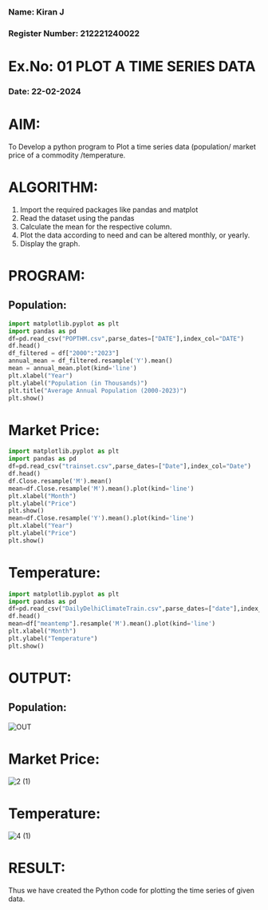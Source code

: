 ### Name: Kiran J
### Register Number: 212221240022
# Ex.No: 01 PLOT A TIME SERIES DATA
###  Date: 22-02-2024

# AIM:
To Develop a python program to Plot a time series data (population/ market price of a commodity
/temperature.
# ALGORITHM:
1. Import the required packages like pandas and matplot
2. Read the dataset using the pandas
3. Calculate the mean for the respective column.
4. Plot the data according to need and can be altered monthly, or yearly.
5. Display the graph.
# PROGRAM:
## Population:

```python
import matplotlib.pyplot as plt
import pandas as pd
df=pd.read_csv("POPTHM.csv",parse_dates=["DATE"],index_col="DATE")
df.head()
df_filtered = df["2000":"2023"]
annual_mean = df_filtered.resample('Y').mean()
mean = annual_mean.plot(kind='line')
plt.xlabel("Year")
plt.ylabel("Population (in Thousands)")
plt.title("Average Annual Population (2000-2023)")
plt.show()
```
# Market Price:
```python
import matplotlib.pyplot as plt
import pandas as pd
df=pd.read_csv("trainset.csv",parse_dates=["Date"],index_col="Date")
df.head()
df.Close.resample('M').mean()
mean=df.Close.resample('M').mean().plot(kind='line')
plt.xlabel("Month")
plt.ylabel("Price")
plt.show()
mean=df.Close.resample('Y').mean().plot(kind='line')
plt.xlabel("Year")
plt.ylabel("Price")
plt.show()
```
# Temperature:
```python
import matplotlib.pyplot as plt
import pandas as pd
df=pd.read_csv("DailyDelhiClimateTrain.csv",parse_dates=["date"],index_col="date")
df.head()
mean=df["meantemp"].resample('M').mean().plot(kind='line')
plt.xlabel("Month")
plt.ylabel("Temperature")
plt.show()
```


# OUTPUT:
## Population:

![OUT](https://github.com/JEEVAABI/TSA_EXP1/assets/93427098/fade9281-68b0-4f19-93bc-92660324c9dc)
# Market Price:

![2 (1)](https://github.com/JEEVAABI/TSA_EXP1/assets/93427098/5bccb008-4a74-4afd-b810-224c61675b9c)
# Temperature:

![4 (1)](https://github.com/JEEVAABI/TSA_EXP1/assets/93427098/dbef86e7-56d2-4d1d-be20-36cd57353f62)



# RESULT:
Thus we have created the Python code for plotting the time series of given data.
